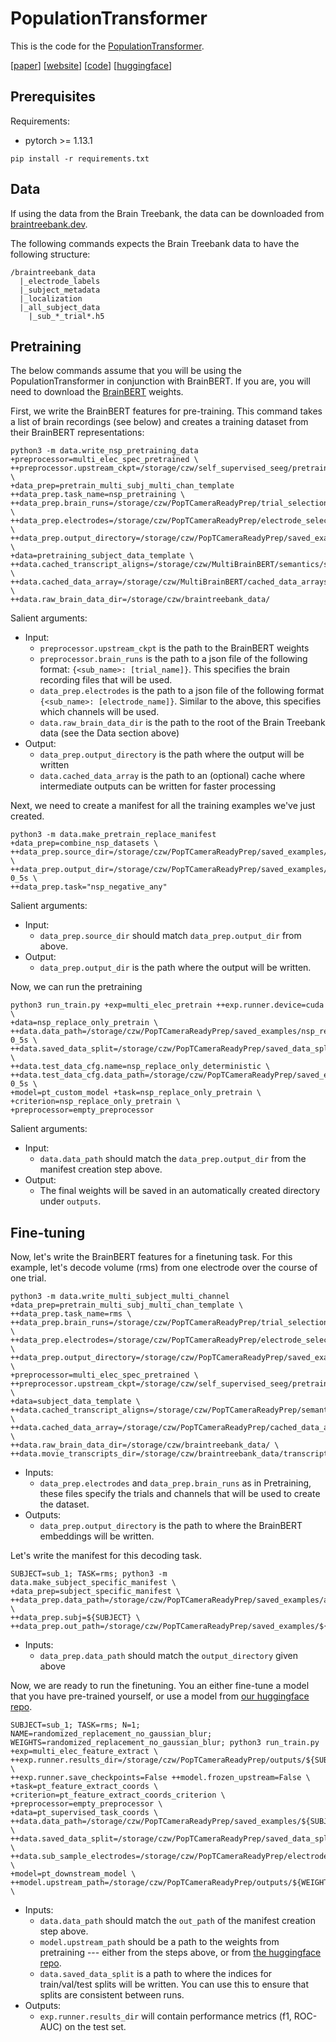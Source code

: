 # PopulationTransformer
This is the code for the [PopulationTransformer](https://arxiv.org/abs/2406.03044v4).

[[paper](https://arxiv.org/abs/2406.03044)] [[website](https://glchau.github.io/population-transformer/)] [[code](https://github.com/czlwang/PopulationTransformer)] [[huggingface](https://huggingface.co/PopulationTransformer/popt_brainbert_stft)] 


## Prerequisites
Requirements:
- pytorch >= 1.13.1
```
pip install -r requirements.txt
```

## Data
If using the data from the Brain Treebank, the data can be downloaded from [braintreebank.dev](https://braintreebank.dev).

The following commands expects the Brain Treebank data to have the following structure:
```
/braintreebank_data
  |_electrode_labels
  |_subject_metadata
  |_localization
  |_all_subject_data
    |_sub_*_trial*.h5
```

## Pretraining
The below commands assume that you will be using the PopulationTransformer in conjunction with BrainBERT. 
If you are, you will need to download the [BrainBERT](https://github.com/czlwang/BrainBERT) weights.

First, we write the BrainBERT features for pre-training. This command takes a list of brain recordings (see below) and creates a training dataset from their BrainBERT representations:
```
python3 -m data.write_nsp_pretraining_data +preprocessor=multi_elec_spec_pretrained \
++preprocessor.upstream_ckpt=/storage/czw/self_supervised_seeg/pretrained_weights/stft_large_pretrained.pth \
+data_prep=pretrain_multi_subj_multi_chan_template ++data_prep.task_name=nsp_pretraining \
++data_prep.brain_runs=/storage/czw/PopTCameraReadyPrep/trial_selections/pretrain_split_trials.json \
++data_prep.electrodes=/storage/czw/PopTCameraReadyPrep/electrode_selections/clean_laplacian.json \
++data_prep.output_directory=/storage/czw/PopTCameraReadyPrep/saved_examples/cr_pretrain_examples \
+data=pretraining_subject_data_template \
++data.cached_transcript_aligns=/storage/czw/MultiBrainBERT/semantics/saved_aligns \
++data.cached_data_array=/storage/czw/MultiBrainBERT/cached_data_arrays/ \
++data.raw_brain_data_dir=/storage/czw/braintreebank_data/ 
```
Salient arguments:
- Input:
    - `preprocessor.upstream_ckpt` is the path to the BrainBERT weights
    - `preprocessor.brain_runs` is the path to a json file of the following format: `{<sub_name>: [trial_name]}`. This specifies the brain recording files that will be used.
    - `data_prep.electrodes` is the path to a json file of the following format `{<sub_name>: [electrode_name]}`. Similar to the above, this specifies which channels will be used.
    - `data.raw_brain_data_dir` is the path to the root of the Brain Treebank data (see the Data section above)
- Output:
    - `data_prep.output_directory` is the path where the output will be written
    - `data.cached_data_array` is the path to an (optional) cache where intermediate outputs can be written for faster processing 

Next, we need to create a manifest for all the training examples we've just created. 
```
python3 -m data.make_pretrain_replace_manifest +data_prep=combine_nsp_datasets \
++data_prep.source_dir=/storage/czw/PopTCameraReadyPrep/saved_examples/cr_pretrain_examples \
++data_prep.output_dir=/storage/czw/PopTCameraReadyPrep/saved_examples/nsp_replace_task-0_5s \
++data_prep.task="nsp_negative_any"
```
Salient arguments:
- Input:
    - `data_prep.source_dir` should match `data_prep.output_dir` from above.
- Output:
    - `data_prep.output_dir` is the path where the output will be written.

Now, we can run the pretraining
```
python3 run_train.py +exp=multi_elec_pretrain ++exp.runner.device=cuda \
+data=nsp_replace_only_pretrain \
++data.data_path=/storage/czw/PopTCameraReadyPrep/saved_examples/nsp_replace_task-0_5s \
++data.saved_data_split=/storage/czw/PopTCameraReadyPrep/saved_data_splits/pretrain_split \
++data.test_data_cfg.name=nsp_replace_only_deterministic \
++data.test_data_cfg.data_path=/storage/czw/PopTCameraReadyPrep/saved_examples/nsp_replace_task-0_5s \
+model=pt_custom_model +task=nsp_replace_only_pretrain \
+criterion=nsp_replace_only_pretrain \
+preprocessor=empty_preprocessor
```
Salient arguments:
- Input:
    - `data.data_path` should match the `data_prep.output_dir` from the manifest creation step above.
- Output: 
    - The final weights will be saved in an automatically created directory under `outputs`.

## Fine-tuning
Now, let's write the BrainBERT features for a finetuning task. For this example, let's decode volume (rms) from one electrode over the course of one trial.
```
python3 -m data.write_multi_subject_multi_channel +data_prep=pretrain_multi_subj_multi_chan_template \
++data_prep.task_name=rms \
++data_prep.brain_runs=/storage/czw/PopTCameraReadyPrep/trial_selections/pretrain_split_trials.json \
++data_prep.electrodes=/storage/czw/PopTCameraReadyPrep/electrode_selections/clean_laplacian.json \
++data_prep.output_directory=/storage/czw/PopTCameraReadyPrep/saved_examples/all_test_rms \
+preprocessor=multi_elec_spec_pretrained \
++preprocessor.upstream_ckpt=/storage/czw/self_supervised_seeg/pretrained_weights/stft_large_pretrained.pth \
+data=subject_data_template \
++data.cached_transcript_aligns=/storage/czw/PopTCameraReadyPrep/semantics/saved_aligns \
++data.cached_data_array=/storage/czw/PopTCameraReadyPrep/cached_data_arrays/ \
++data.raw_brain_data_dir=/storage/czw/braintreebank_data/ \
++data.movie_transcripts_dir=/storage/czw/braintreebank_data/transcripts
```
- Inputs:
    - `data_prep.electrodes` and `data_prep.brain_runs` as in Pretraining, these files specify the trials and channels that will be used to create the dataset.
- Outputs:
    - `data_prep.output_directory` is the path to where the BrainBERT embeddings will be written.


Let's write the manifest for this decoding task.
```
SUBJECT=sub_1; TASK=rms; python3 -m data.make_subject_specific_manifest \
+data_prep=subject_specific_manifest \
++data_prep.data_path=/storage/czw/PopTCameraReadyPrep/saved_examples/all_test_${TASK} \
++data_prep.subj=${SUBJECT} \
++data_prep.out_path=/storage/czw/PopTCameraReadyPrep/saved_examples/${SUBJECT}_${TASK}_cr
```
- Inputs:
    - `data_prep.data_path` should match the `output_directory` given above

Now, we are ready to run the finetuning. You an either fine-tune a model that you have pre-trained yourself, or use a model from [our huggingface repo](https://huggingface.co/PopulationTransformer).
```
SUBJECT=sub_1; TASK=rms; N=1; NAME=randomized_replacement_no_gaussian_blur; WEIGHTS=randomized_replacement_no_gaussian_blur; python3 run_train.py +exp=multi_elec_feature_extract \
++exp.runner.results_dir=/storage/czw/PopTCameraReadyPrep/outputs/${SUBJECT}_${TASK}_top${N}_${NAME} \
++exp.runner.save_checkpoints=False ++model.frozen_upstream=False \
+task=pt_feature_extract_coords \
+criterion=pt_feature_extract_coords_criterion \
+preprocessor=empty_preprocessor \
+data=pt_supervised_task_coords \
++data.data_path=/storage/czw/PopTCameraReadyPrep/saved_examples/${SUBJECT}_${TASK}_cr \
++data.saved_data_split=/storage/czw/PopTCameraReadyPrep/saved_data_splits/${SUBJECT}_${TASK}_fine_tuning \
++data.sub_sample_electrodes=/storage/czw/PopTCameraReadyPrep/electrode_selections/debug_electrodes.json \
+model=pt_downstream_model \
++model.upstream_path=/storage/czw/PopTCameraReadyPrep/outputs/${WEIGHTS}.pth \
```
- Inputs:
    - `data.data_path` should match the `out_path` of the manifest creation step above.
    - `model.upstream_path` should be a path to the weights from pretraining --- either from the steps above, or from [the huggingface repo](https://huggingface.co/PopulationTransformer).
    - `data.saved_data_split` is a path to where the indices for train/val/test splits will be written. You can use this to ensure that splits are consistent between runs.
- Outputs:
    - `exp.runner.results_dir` will contain performance metrics (f1, ROC-AUC) on the test set.
